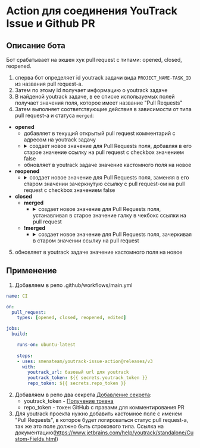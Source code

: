 # Action для соединения YouTrack Issue и Github PR
## Описание бота
Бот срабатывает на экшен хук pull request с типами: opened, closed, reopened.
1. сперва бот определяет id youtrack задачи вида ```PROJECT_NAME-TASK_ID``` из названия pull request-а.
2. Затем по этому id получает информацию о youtrack задаче
3. В найденой youtrack задаче, в ее списке используемых полей получает значения поля, которое имеет название "Pull Requests"
4. Затем выполняет соответствующие действия в зависимости от типа pull request-а и статуса ```merged```:
  - **opened** 
    - добавляет в текущий открытый pull request комментарий с адресом на youtrack задачу 
    - <details>
           <summary>создает новое значение для Pull Requests поля, добавляя в его старое значение ссылку на pull request с checkbox значением false</summary>
           <ul>
            <li>если значение поля пустое, то создает новое значение: - [ ]{pull request link}\n</li>
            <li>если значение поля не пустое, и содержит в себе ссылку на pull request, то пробрасывает ошибку с соответствующим сообщением</li>
            <li>если значение поля не пустое и имеет в конце перенос строки (\n), то создает новое значение: {предыдущее значение поля}- [ ]{pull request link}\n</li>
            <li>если значение поля не пустое и не имеет в конце перенос строки (\n), то создает новое значение: {предыдущее значение поля}\n- [ ]{pull request link}\n</li>
           </ul>
       </details>
    - обновляет в youtrack задаче значение кастомного поля на новое
  - **reopened**
    - <details>
           <summary>создает новое значение для Pull Requests поля, заменяя в его старом значении зачеркнутую ссылку с pull request-ом на pull request с checkbox значением false</summary>
           <ul>
            <li>если значение поля пустое, то создает новое значение: - [ ]{pull request link}\n</li>
            <li>если значение поля не пустое и не содержит в себе ссылку на pull request, то создает новое значение: {предыдущее значение поля}- [ ]{pull request link}\n</li>
            <li>если значение поля не пустое, и содержит в себе ссылку на pull request, то заменяет ~~{pull request link}~~ на - [ ]                {pull request link}</li>
           </ul>
       </details>
 - **closed** 
    - **merged**
      - <details>
           <summary>создает новое значение для Pull Requests поля, устанавливая в старое значение галку в чекбокс ссылки на pull request</summary>
           <ul>
            <li>если значение поля пустое, то создает новое значение: - [x]{pull request link}\n</li>
            <li>если значение поля не пустое и не содержит в себе ссылку на pull request, то создает новое значение: {предыдущее значение поля}- [x]{pull request link}\n</li>
            <li>если значение поля не пустое и содержит в себе ссылку на pull request, то заменяет - [ ]{pull request link} на - [x]{pull request link}</li>
           </ul>
         </details>
    - **!merged**
      - <details>
           <summary>создает новое значение для Pull Requests поля, зачеркивая в старом значении ссылку на pull request</summary>
           <ul>
            <li>если значение поля пустое, то пробрасывает ошибку с соответствующим сообщением</li>
            <li>если значение поля не пустое и не содержит в себе ссылку на pull request, то пробрасывает ошибку с соответствующим сообщением</li>
            <li>если значение поля не пустое и содержит в себе ссылку на pull request, то заменяет - [ ]{pull request link} на ~~{pull request link}~~</li>
           </ul>
         </details>

5. обновляет в youtrack задаче значение кастомного поля на новое
## Применение
1. Добавляем в репо .github/workflows/main.yml

```yaml
name: CI

on:
  pull_request:
    types: [opened, closed, reopened, edited]

jobs:
  build:

    runs-on: ubuntu-latest
    
    steps:
    - uses: smenateam/youtrack-issue-action@releases/v3
      with:
        youtrack_url: базовый url для youtrack
        youtrack_token: ${{ secrets.youtrack_token }}
        repo_token: ${{ secrets.repo_token }}
```
2. Добавляем в репо два секрета [Добавление секрета](https://help.github.com/en/articles/virtual-environments-for-github-actions#creating-and-using-secrets-encrypted-variables):
    - youtrack_token - [Получение токена](https://www.jetbrains.com/help/youtrack/incloud/Manage-Permanent-Token.html)
    - repo_token - токен GitHub c правами для комментирования PR
3. Для youtrack проекта нужно добавить кастомное поле с именем "Pull Requests", в которое будет логироваться статус pull request-а, так же это поле должно быть строкового типа. Ссылка на документацию(https://www.jetbrains.com/help/youtrack/standalone/Custom-Fields.html)
